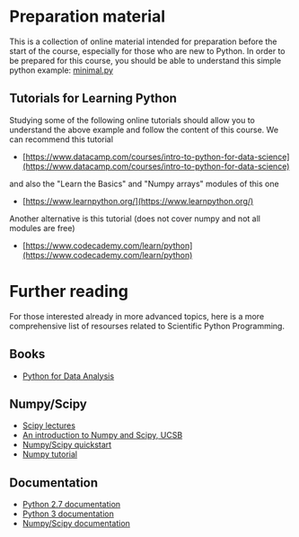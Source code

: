 # Preparation material
This is a collection of online material intended for preparation before the start of the course, especially for those who are new to Python. In order to be prepared for this course, you should be able to understand this simple python example: [minimal.py](minimal.py)

## Tutorials for Learning Python
Studying some of the following online tutorials should allow you to understand the above example and follow the content of this course.
We can recommend this tutorial 
* [https://www.datacamp.com/courses/intro-to-python-for-data-science](https://www.datacamp.com/courses/intro-to-python-for-data-science)

and also the "Learn the Basics" and "Numpy arrays" modules of this one
* [https://www.learnpython.org/](https://www.learnpython.org/)

Another alternative is this tutorial (does not cover numpy and not all modules are free)
* [https://www.codecademy.com/learn/python](https://www.codecademy.com/learn/python) 

# Further reading
For those interested already in more advanced topics, here is a more comprehensive list of resourses related to Scientific Python Programming.

## Books
* [Python for Data Analysis](http://shop.oreilly.com/product/0636920023784.do)

## Numpy/Scipy
* [Scipy lectures](http://www.scipy-lectures.org)
* [An introduction to Numpy and Scipy, UCSB](https://engineering.ucsb.edu/~shell/che210d/numpy.pdf)
* [Numpy/Scipy quickstart](https://docs.scipy.org/doc/numpy-dev/user/quickstart.html)
* [Numpy tutorial](http://cs231n.github.io/python-numpy-tutorial/)

## Documentation
* [Python 2.7 documentation](https://docs.python.org/2.7/)
* [Python 3 documentation](https://docs.python.org/3/)
* [Numpy/Scipy documentation](https://docs.scipy.org/doc/)
